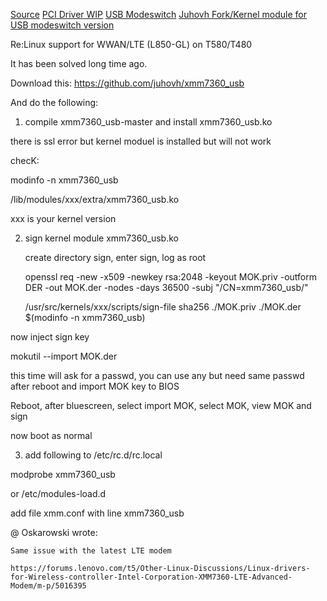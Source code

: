 [Source](https://forums.lenovo.com/t5/Linux-Discussion/Linux-support-for-WWAN-LTE-L850-GL-on-T580-T480/td-p/4067969?page=9)
[PCI Driver WIP](https://github.com/xmm7360/xmm7360-pci)
[USB Modeswitch](https://github.com/xmm7360/xmm7360-usb-modeswitch)
[Juhovh Fork/Kernel module for USB modeswitch version](https://github.com/juhovh/xmm7360_usb)

Re:Linux support for WWAN/LTE (L850-GL) on T580/T480

It has been solved long time ago.

 

Download this: https://github.com/juhovh/xmm7360_usb

 

And do the following:

 

1) compile xmm7360_usb-master and install xmm7360_usb.ko

  there is ssl error but kernel moduel is installed but will not work

  checK:

   modinfo -n xmm7360_usb

   /lib/modules/xxx/extra/xmm7360_usb.ko

 

xxx is your kernel version

 

2) sign kernel module xmm7360_usb.ko

 

   create directory sign, enter sign, log as root

   openssl req -new -x509 -newkey rsa:2048 -keyout MOK.priv -outform DER -out MOK.der -nodes -days 36500 -subj "/CN=xmm7360_usb/"

   /usr/src/kernels/xxx/scripts/sign-file sha256 ./MOK.priv ./MOK.der $(modinfo -n xmm7360_usb)

 

 

  now inject sign key

  mokutil --import MOK.der

 

  this time will ask for a passwd, you can use any but need same passwd after reboot and import MOK key to BIOS

 

  Reboot, after bluescreen, select import MOK, select MOK, view MOK and sign

  now boot as normal

 

3) add following to /etc/rc.d/rc.local

  modprobe xmm7360_usb

   

  or /etc/modules-load.d

 

  add file xmm.conf with line xmm7360_usb

 

 

 

 

 

@ Oskarowski wrote:
 

     

    Same issue with the latest LTE modem

    https://forums.lenovo.com/t5/Other-Linux-Discussions/Linux-drivers-for-Wireless-controller-Intel-Corporation-XMM7360-LTE-Advanced-Modem/m-p/5016395

     